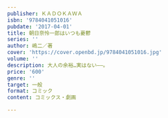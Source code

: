 ```yaml
---
publisher: ＫＡＤＯＫＡＷＡ
isbn: '9784041051016'
pubdate: '2017-04-01'
title: 朝日奈怜一郎はいつも憂鬱
series: ''
author: 嶋二／著
cover: 'https://cover.openbd.jp/9784041051016.jpg'
volume: ''
description: 大人の余裕…実はない――。
price: '600'
genre: ''
target: 一般
format: コミック
content: コミックス・劇画

---
```

